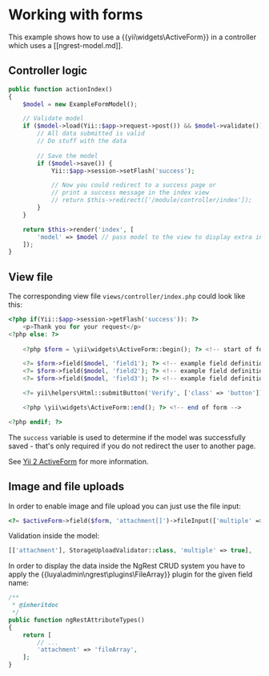 
# Working with forms

This example shows how to use a {{yii\widgets\ActiveForm}} in a controller which uses a [[ngrest-model.md]].

## Controller logic

```php
public function actionIndex()
{
    $model = new ExampleFormModel();

    // Validate model
    if ($model->load(Yii::$app->request->post()) && $model->validate()) {
        // All data submitted is valid
        // Do stuff with the data
        
        // Save the model
        if ($model->save()) {
            Yii::$app->session->setFlash('success');

            // Now you could redirect to a success page or
            // print a success message in the index view
            // return $this->redirect(['/module/controller/index']);
        }
    }

    return $this->render('index', [
        'model' => $model // pass model to the view to display extra informations
    ]);
}
```

## View file

The corresponding view file `views/controller/index.php` could look like this:

```php
<?php if(Yii::$app->session->getFlash('success')): ?>
    <p>Thank you for your request</p>
<?php else: ?>
        
    <?php $form = \yii\widgets\ActiveForm::begin(); ?> <!-- start of form -->

    <?= $form->field($model, 'field1'); ?> <!-- example field definition -->
    <?= $form->field($model, 'field2'); ?> <!-- example field definition -->
    <?= $form->field($model, 'field3'); ?> <!-- example field definition -->

    <?= yii\helpers\Html::submitButton('Verify', ['class' => 'button']) ?>

    <?php \yii\widgets\ActiveForm::end(); ?> <!-- end of form -->

<?php endif; ?>
```

The `success` variable is used to determine if the model was successfully saved - that's only required if you do not redirect the user to another page.

See [Yii 2 ActiveForm](http://www.yiiframework.com/doc-2.0/yii-widgets-activeform.html) for more information.

## Image and file uploads

In order to enable image and file upload you can just use the file input:

```php
<?= $activeForm->field($form, 'attachment[]')->fileInput(['multiple' => true, 'accept' => 'file/*']) ?>
```

Validation inside the model:

```php
[['attachment'], StorageUploadValidator::class, 'multiple' => true],
```

In order to display the data inside the NgRest CRUD system you have to apply the {{luya\admin\ngrest\plugins\FileArray}} plugin for the given field name:

```php
/**
 * @inheritdoc
 */
public function ngRestAttributeTypes()
{
    return [
        // ...
        'attachment' => 'fileArray',
    ];
}
```